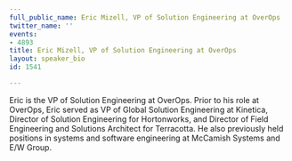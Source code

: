 ```yaml
---
full_public_name: Eric Mizell, VP of Solution Engineering at OverOps
twitter_name: ''
events:
- 4893
title: Eric Mizell, VP of Solution Engineering at OverOps
layout: speaker_bio
id: 1541

---
```

Eric is the VP of Solution Engineering at OverOps. Prior to his role at OverOps, Eric served as VP of Global Solution Engineering at Kinetica, Director of Solution Engineering for Hortonworks, and Director of Field Engineering and Solutions Architect for Terracotta. He also previously held positions in systems and software engineering at McCamish Systems and E/W Group.  